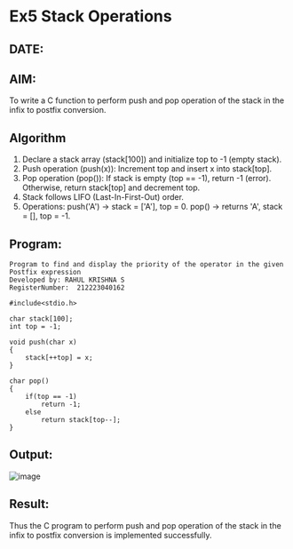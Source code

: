 # Ex5 Stack Operations
## DATE:
## AIM:
To write a C function to perform push and pop operation of the stack in the infix to postfix conversion.

## Algorithm
1. Declare a stack array (stack[100]) and initialize top to -1 (empty stack).
2. Push operation (push(x)):
   Increment top and insert x into stack[top].
3. Pop operation (pop()):
   If stack is empty (top == -1), return -1 (error).
   Otherwise, return stack[top] and decrement top.
4. Stack follows LIFO (Last-In-First-Out) order.
5. Operations:
   push('A') → stack = ['A'], top = 0.
   pop() → returns 'A', stack = [], top = -1.

## Program:
```
Program to find and display the priority of the operator in the given Postfix expression
Developed by: RAHUL KRISHNA S
RegisterNumber:  212223040162

#include<stdio.h>

char stack[100];
int top = -1;

void push(char x)
{
    stack[++top] = x;
}

char pop()
{
    if(top == -1)
        return -1;
    else
        return stack[top--];
}
```

## Output:
![image](https://github.com/user-attachments/assets/f142e36e-eb10-47ea-8824-27cfa9af5094)



## Result:
Thus the C program to perform push and pop operation of the stack in the infix to postfix conversion is implemented successfully.
